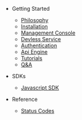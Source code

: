 - Getting Started
    - [Philosophy](/docs/{{version}}/philosophy)
    - [Installation](/docs/{{version}}/installation)
    - [Management Console](/docs/{{version}}/management-console)
    - [Devless Service](/docs/{{version}}/service)
    - [Authentication](/docs/{{version}}/auth)
    - [Api Engine](/docs/{{version}}/api-engine)
    - [Tutorials](/docs/{{version}}/tutorials)
    - [Q&A](/docs/{{version}}/qna)
 
- SDKs
    - [Javascript SDK](/docs/{{version}}/js-sdk)

- Reference
    - [Status Codes](/docs/{{version}}/status-code)
